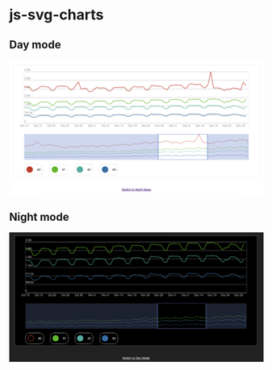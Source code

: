 # js-svg-charts

## Day mode

![Charts Example 1](charts1.png)

## Night mode

![Charts Example 2](charts2.png)

